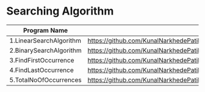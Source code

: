 # Searching Algorithm

| Program Name             | Link Of Souce code                                                                   |
| ----------------- | ------------------------------------------------------------------ |
1.LinearSearchAlgorithm   |https://github.com/KunalNarkhedePatil/LogicBuilding/blob/main/SearchingTechniques/LinearSearchAlgorithm.cpp
2.BinarySearchAlgorithm   |https://github.com/KunalNarkhedePatil/LogicBuilding/blob/main/SearchingTechniques/BinarySearchAlgorithm.cpp
3.FindFirstOccurrence   |https://github.com/KunalNarkhedePatil/LogicBuilding/blob/main/SearchingTechniques/FindFirstOccurrence.cpp
4.FindLastOccurrence   |https://github.com/KunalNarkhedePatil/LogicBuilding/blob/main/SearchingTechniques/FindLastOccurrence.cpp
5.TotalNoOfOccurrences   |https://github.com/KunalNarkhedePatil/LogicBuilding/blob/main/SearchingTechniques/TotalNoOfOccurrences.cpp
